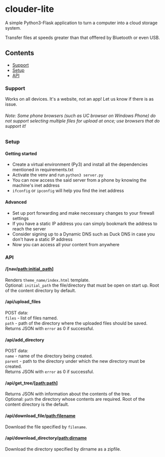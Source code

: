 # clouder-lite

A simple Python3-Flask application to turn a computer into a cloud storage system.

Transfer files at speeds greater than that offfered by Bluetooth or even USB.

## Contents
* [Support](#support)
* [Setup](#setup)
* [API](#api)

### Support

Works on all devices. It's a website, not an app! Let us know if there is as issue.

###### Note: Some phone browsers (such as UC browser on Windows Phone) do not support selecting multiple files for upload at once; use browsers that do support it!

### Setup

#### Getting started

* Create a virtual environment (Py3) and install all the dependencies mentioned in requirements.txt
* Activate the venv and run `python3 server.py`
* You can now access the said server from a phone by knowing the machine's inet address
 * `ifconfig` or `ipconfig` will help you find the inet address

#### Advanced

* Set up port forwarding and make neccessary changes to your firewall settings
* If you have a static IP address you can simply bookmark the address to reach the server
* Consider signing up to a Dynamic DNS such as Duck DNS in case you don't have a static IP address
* Now you can access all your content from anywhere

### API

#### /[nav/<path:initial_path>]
  Renders `theme_name/index.html` template.  
  Optional: `initial_path` the file/directory that must be open on start up. Root of the content directory by default.

#### /api/upload_files
  POST data:  
    `files` - list of files named.  
    `path` - path of the directory where the uploaded files should be saved.  
  Returns JSON with `error` as 0 if successful.

#### /api/add_directory
  POST data:  
    `name` - name of the directory being created.  
    `parent` - path to the directory under which the new directory must be created.  
  Returns JSON with `error` as 0 if successful.

#### /api/get_tree/[<path:path>]
  Returns JSON with information about the contents of the tree.  
  Optional: `path` the directory whose contents are required. Root of the content directory is the default.

#### /api/download_file/<path:filename>
  Download the file specified by `filename`.

#### /api/download_directory/<path:dirname>
  Download the directory specified by dirname as a zipfile.
